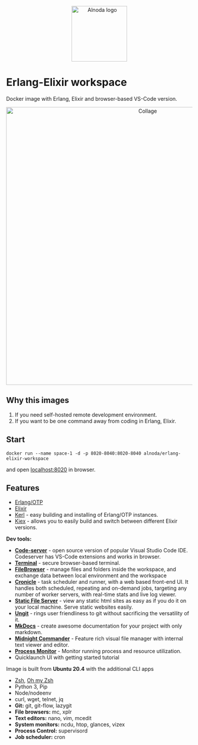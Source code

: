 <p align="center">
  <img src="../../img/Alnoda-white.svg" alt="Alnoda logo" width="150">
</p>  

# Erlang-Elixir workspace 

Docker image with Erlang, Elixir and browser-based VS-Code version.

<p align="center">
  <img src="img/codeserver-collage-sm.jpg" alt="Collage" width="750">
</p>

## Why this images

1. If you need self-hosted remote development environment.
2. If you want to be one command away from coding in Erlang, Elixir.

## Start
 
```
docker run --name space-1 -d -p 8020-8040:8020-8040 alnoda/erlang-elixir-workspace
```  

and open [localhost:8020](http://localhost:8020) in browser.  

## Features

- [Erlang/OTP](https://www.erlang.org/)
- [Elixir](http://elixir-lang.org/)
- [Kerl](https://github.com/kerl/kerl) - easy building and installing of Erlang/OTP instances.
- [Kiex](https://github.com/taylor/kiex) - allows you to easily build and switch between different Elixir versions.

**Dev tools:**

- [**Code-server**](https://github.com/cdr/code-server) - open source version of popular Visual Studio Code IDE. Codeserver has 
VS-Code extensions and works in browser. 
- [**Terminal**](https://github.com/tsl0922/ttyd) - secure browser-based terminal.
- [**FileBrowser**](https://github.com/filebrowser/filebrowser)  - manage files and folders inside the workspace, and exchange data between local environment and the workspace
- [**Cronicle**](https://github.com/jhuckaby/Cronicle)  - task scheduler and runner, with a web based front-end UI. It handles both scheduled, repeating and on-demand jobs, targeting any number of worker servers, with real-time stats and live log viewer.
- [**Static File Server**](https://github.com/vercel/serve) - view any static html sites as easy as if you do it on your local machine. Serve static websites easily.
- [**Ungit**](https://github.com/FredrikNoren/ungit) - rings user friendliness to git without sacrificing the versatility of it.
- [**MkDocs**](https://squidfunk.github.io/mkdocs-material/)  - create awesome documentation for your project with only markdown. 
- [**Midnight Commander**](https://midnight-commander.org/)  - Feature rich visual file manager with internal text viewer and editor. 
- [**Process Monitor**](https://htop.dev/)  - Monitor running process and resource utilization. 
- Quicklaunch UI with getting started tutorial

Image is built from **Ubuntu 20.4** with the additional CLI apps

- [Zsh](https://www.zsh.org/), [Oh my Zsh](https://ohmyz.sh/)
- Python 3, Pip 
- Node/nodeenv
- curl, wget, telnet, jq
- **Git:** git, git-flow, lazygit 
- **File browsers:** mc, xplr
- **Text editors:** nano, vim, mcedit
- **System monitors:** ncdu, htop, glances, vizex
- **Process Control:** supervisord
- **Job scheduler:** cron

